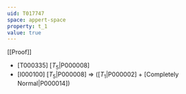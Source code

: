 ```yaml
---
uid: T017747
space: appert-space
property: t_1
value: true
---
```

[[Proof]]

* [T000335] [$T_5$|P000008]
* [I000100] [$T_5$|P000008] => ([$T_1$|P000002] + [Completely Normal|P000014])

